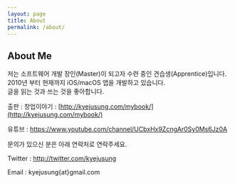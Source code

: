 ```yaml
---
layout: page
title: About
permalink: /about/
---
```


## About Me

저는 소프트웨어 개발 장인(Master)이 되고자 수련 중인 견습생(Apprentice)입니다.<br/>
2010년 부터 현재까지 iOS/macOS 앱을 개발하고 있습니다.<br/>
글을 읽는 것과 쓰는 것을 좋아합니다.<br/>

출판 : 창업이야기 : [http://kyejusung.com/mybook/](http://kyejusung.com/mybook/)

유튜브 : https://www.youtube.com/channel/UCbxHx9ZcngAr0Sy0Ms6Jz0A

문의가 있으신 분은 아래 연락처로 연락주세요.

Twitter : http://twitter.com/kyejusung

Email : kyejusung{at}gmail.com


